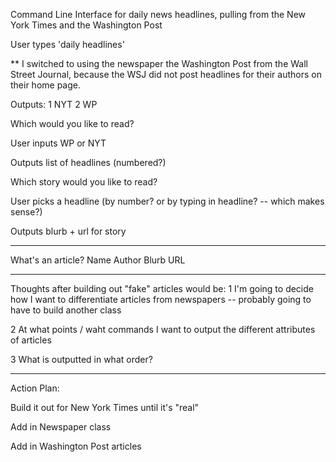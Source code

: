 Command Line Interface for daily news headlines, pulling from the New York Times and the Washington Post

User types 'daily headlines'

** I switched to using the newspaper the Washington Post from the Wall Street Journal, because the WSJ did not post headlines for their authors on their home page.  

Outputs: 
  1 NYT
  2 WP

  Which would you like to read? 

User inputs WP or NYT

Outputs list of headlines (numbered?)

  Which story would you like to read? 

User picks a headline (by number? or by typing in headline? -- which makes sense?)

Outputs blurb + url for story

------

What's an article? 
Name 
Author
Blurb
URL

------
Thoughts after building out "fake" articles would be: 
  1 I'm going to decide how I want to differentiate articles from newspapers -- probably going to have to build another class

  2 At what points / waht commands I want to output the different attributes of articles

  3 What is outputted in what order?

------

Action Plan: 

Build it out for New York Times until it's "real"

Add in Newspaper class

Add in Washington Post articles











